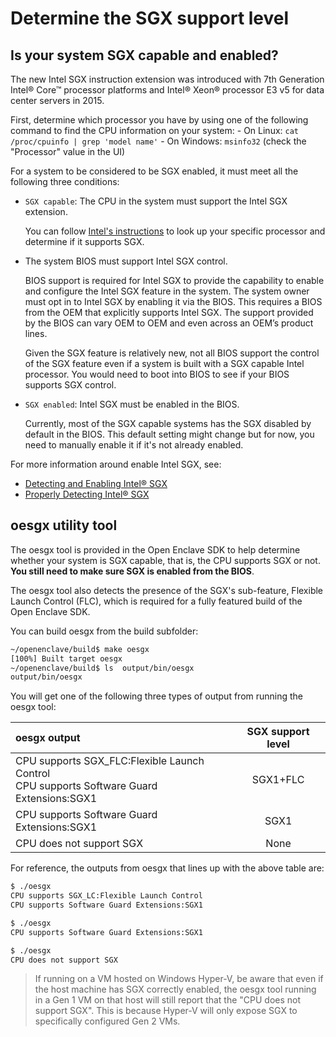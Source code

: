 # Determine the SGX support level

## Is your system SGX capable and enabled?

The new Intel SGX instruction extension was introduced with 7th Generation Intel® Core™
processor platforms and Intel® Xeon® processor E3 v5 for data center servers in 2015.

First, determine which processor you have by using one of the following command to find the CPU information on your system:
    - On Linux: `cat /proc/cpuinfo | grep 'model name'`
    - On Windows: `msinfo32` (check the "Processor" value in the UI)

For a system to be considered to be SGX enabled, it must meet all the following three conditions:

- `SGX capable`: The CPU in the system must support the Intel SGX extension.

    You can follow [Intel's instructions](https://www.intel.com/content/www/us/en/support/articles/000028173/processors.html) to look up your specific processor and determine if it supports SGX.

- The system BIOS must support Intel SGX control.

    BIOS support is required for Intel SGX to provide the capability to enable and configure the Intel SGX feature in the system.
    The system owner must opt in to Intel SGX by enabling it via the BIOS. This requires a BIOS from the OEM that explicitly supports
    Intel SGX. The support provided by the BIOS can vary OEM to OEM and even across an OEM’s product lines.

    Given the SGX feature is relatively new, not all BIOS support the control of the SGX feature even
    if a system is built with a SGX capable Intel processor. You would need to boot into BIOS to see if your BIOS supports SGX
    control.

- `SGX enabled`: Intel SGX must be enabled in the BIOS.

    Currently, most of the SGX capable systems has the SGX disabled by default in the BIOS. This default setting might change but
    for now, you need to manually enable it if it's not already enabled.

For more information around enable Intel SGX, see:
- [Detecting and Enabling Intel® SGX](http://www.youtube.com/watch?v=bca5NcjoEdc)
- [Properly Detecting Intel® SGX]( https://software.intel.com/en-us/articles/properly-detecting-intel-software-guard-extensions-in-your-applications)

## oesgx utility tool

The oesgx tool is provided in the Open Enclave SDK to help determine whether your system is SGX capable, that is, the CPU supports SGX or not. **You still need to make sure SGX is enabled from the BIOS**.

The oesgx tool also detects the presence of the SGX's sub-feature, Flexible Launch Control (FLC), which is required for a fully featured build of the Open Enclave SDK.

You can build oesgx from the build subfolder:

```bash
~/openenclave/build$ make oesgx
[100%] Built target oesgx
~/openenclave/build$ ls  output/bin/oesgx
output/bin/oesgx
```
 You will get one of the following three types of output from running the oesgx tool:

|                                oesgx output | SGX support level |
|:--------------------------------------------|:------------------:|
| CPU supports SGX_FLC:Flexible Launch Control<br>CPU supports Software Guard Extensions:SGX1| SGX1+FLC          |
| CPU supports Software Guard Extensions:SGX1 | SGX1              |
| CPU does not support SGX                    |   None            |

For reference, the outputs from oesgx that lines up with the above table are:

```bash
$ ./oesgx
CPU supports SGX_LC:Flexible Launch Control
CPU supports Software Guard Extensions:SGX1
```

```bash
$ ./oesgx
CPU supports Software Guard Extensions:SGX1
```

```bash
$ ./oesgx
CPU does not support SGX
```

> If running on a VM hosted on Windows Hyper-V, be aware that even if the host
> machine has SGX correctly enabled, the oesgx tool running in a Gen 1 VM on
> that host will still report that the "CPU does not support SGX". This is because
> Hyper-V will only expose SGX to specifically configured Gen 2 VMs.

